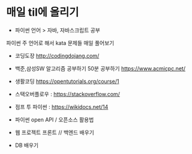 # 매일 til에 올리기 


-  파이썬 언어 > 자바, 자바스크립트 공부 

파이썬 주 언어로 해서 kata 문제들 매일 풀어보기 

-  코딩도장  http://codingdojang.com/

-  백준,삼성SW 알고리즘 공부하기 50분 공부하기  https://www.acmicpc.net/

-  생활코딩  https://opentutorials.org/course/1


- 스택오버플로우 : https://stackoverflow.com/

- 점프 투 파이썬 : https://wikidocs.net/14



-  파이썬  open API / 오픈소스 활용법 
-  웹 프로젝트  프론트 // 백엔드  배우기 
-  DB 배우기 


